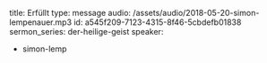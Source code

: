 title: Erfüllt
type: message
audio: /assets/audio/2018-05-20-simon-lempenauer.mp3
id: a545f209-7123-4315-8f46-5cbdefb01838
sermon_series: der-heilige-geist
speaker:
  - simon-lemp
